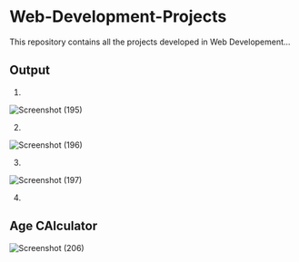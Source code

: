 # Web-Development-Projects
This repository contains all the projects developed in Web Developement...

## Output

1. 
![Screenshot (195)](https://github.com/Talibiq123/Web-Development-Projects/assets/32438477/92e19184-97a5-44ea-97ed-5e2bed7f688d)

2.

![Screenshot (196)](https://github.com/Talibiq123/Web-Development-Projects/assets/32438477/3b66804a-83ad-4f39-9cb2-05b3c5ebda5e)

3.

![Screenshot (197)](https://github.com/Talibiq123/Web-Development-Projects/assets/32438477/7df8ab8e-06d0-43b6-a029-4c6b6c6ef5e0)

4. 
## Age CAlculator
![Screenshot (206)](https://github.com/Talibiq123/Web-Development-Projects/assets/32438477/e1b0b7ff-bf60-4dbd-8b5b-e98d0fd59d4f)
